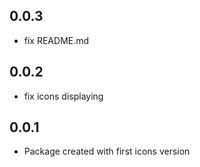 ## 0.0.3

- fix README.md

## 0.0.2

- fix icons displaying

## 0.0.1

- Package created with first icons version
